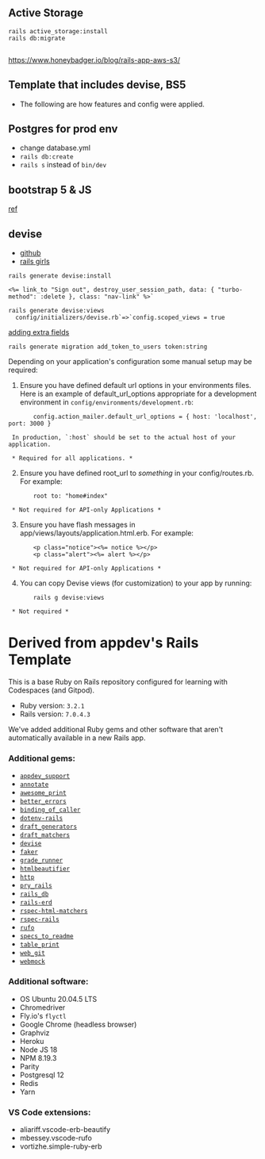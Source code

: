 
## Active Storage
```
rails active_storage:install
rails db:migrate


```
https://www.honeybadger.io/blog/rails-app-aws-s3/



## Template that includes devise, BS5
- The following are how features and config were applied.

## Postgres for prod env
- change database.yml 
- `rails db:create`
- `rails s`  instead of  `bin/dev`

## bootstrap 5 & JS
[ref](https://www.linkedin.com/pulse/rails-7-bootstrap-52-importmap-md-habibur-rahman-habib)

## devise
- [github](https://github.com/heartcombo/devise#getting-started)
- [rails girls](https://guides.railsgirls.com/devise)
```
rails generate devise:install

<%= link_to "Sign out", destroy_user_session_path, data: { "turbo-method": :delete }, class: "nav-link" %>`

rails generate devise:views
  config/initializers/devise.rb`=>`config.scoped_views = true
```
[adding extra fields](https://gist.github.com/withoutwax/46a05861aa4750384df971b641170407)
```
rails generate migration add_token_to_users token:string
```
Depending on your application's configuration some manual setup may be required:

  1. Ensure you have defined default url options in your environments files. Here
     is an example of default_url_options appropriate for a development environment
     in `config/environments/development.rb`:
```
       config.action_mailer.default_url_options = { host: 'localhost', port: 3000 }
```
     In production, `:host` should be set to the actual host of your application.

     * Required for all applications. *

  2. Ensure you have defined root_url to *something* in your config/routes.rb.
     For example:
```
       root to: "home#index"
```    
     * Not required for API-only Applications *

  3. Ensure you have flash messages in app/views/layouts/application.html.erb.
     For example:
```
       <p class="notice"><%= notice %></p>
       <p class="alert"><%= alert %></p>
```
     * Not required for API-only Applications *

  4. You can copy Devise views (for customization) to your app by running:
```
       rails g devise:views
```       
     * Not required *

# Derived from appdev's Rails Template

This is a base Ruby on Rails repository configured for learning with Codespaces (and Gitpod).

- Ruby version: `3.2.1`
- Rails version: `7.0.4.3`


We've added additional Ruby gems and other software that aren't automatically available in a new Rails app.

### Additional gems:

- [`appdev_support`](https://github.com/firstdraft/appdev_support)
- [`annotate`](https://github.com/ctran/annotate_models)
- [`awesome_print`](https://github.com/awesome-print/awesome_print)
- [`better_errors`](https://github.com/BetterErrors/better_errors)
- [`binding_of_caller`](https://github.com/banister/binding_of_caller)
- [`dotenv-rails`](https://github.com/bkeepers/dotenv)
- [`draft_generators`](https://github.com/firstdraft/draft_generators/)
- [`draft_matchers`](https://github.com/jelaniwoods/draft_matchers/)
- [`devise`](https://github.com/heartcombo/devise)
- [`faker`](https://github.com/faker-ruby/faker)
- [`grade_runner`](https://github.com/firstdraft/grade_runner/)
- [`htmlbeautifier`](https://github.com/threedaymonk/htmlbeautifier/)
- [`http`](https://github.com/httprb/http)
- [`pry_rails`](https://github.com/pry/pry-rails)
- [`rails_db`](https://github.com/igorkasyanchuk/rails_db)
- [`rails-erd`](https://github.com/voormedia/rails-erd)
- [`rspec-html-matchers`](https://github.com/kucaahbe/rspec-html-matchers)
- [`rspec-rails`](https://github.com/rspec/rspec-rails)
- [`rufo`](https://github.com/ruby-formatter/rufo)
- [`specs_to_readme`](https://github.com/firstdraft/specs_to_readme)
- [`table_print`](https://github.com/arches/table_print)
- [`web_git`](https://github.com/firstdraft/web_git)
- [`webmock`](https://github.com/bblimke/webmock)

### Additional software:
- OS Ubuntu 20.04.5 LTS
- Chromedriver
- Fly.io's `flyctl`
- Google Chrome (headless browser)
- Graphviz
- Heroku 
- Node JS 18
- NPM 8.19.3
- Parity
- Postgresql 12
- Redis
- Yarn

### VS Code extensions:
- aliariff.vscode-erb-beautify
- mbessey.vscode-rufo
- vortizhe.simple-ruby-erb
